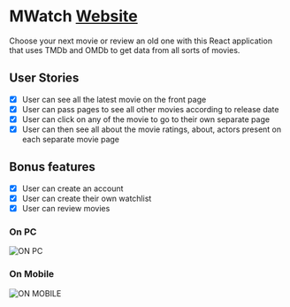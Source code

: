 # MWatch [Website](https://mwatch-site.herokuapp.com/)

Choose your next movie or review an old one with this React application that uses TMDb and OMDb to get data from all sorts of movies.

## User Stories

-   [X] User can see all the latest movie on the front page
-   [X] User can pass pages to see all other movies according to release date
-   [X] User can click on any of the movie to go to their own separate page
-   [X] User can then see all about the movie ratings, about, actors present on each separate movie page

## Bonus features

-   [X] User can create an account
-   [X] User can create their own watchlist
-   [X] User can review movies

### On PC
![ON PC](https://user-images.githubusercontent.com/61337156/90243640-a1dc6600-de05-11ea-9f82-cb76c3e7cb85.png)

### On Mobile
![ON MOBILE](https://user-images.githubusercontent.com/61337156/90243829-f7b10e00-de05-11ea-95f4-8973f75da16b.png)
